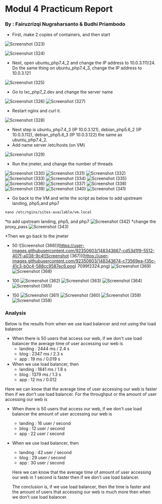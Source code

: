 # **Modul 4 Practicum Report**

### By : Fairuzrizqi Nugraharsanto  &  Budhi Priambodo

* First, make 2 copies of containers, and then start

![Screenshot (323)](https://user-images.githubusercontent.com/92350603/148335067-b8f6db73-4f00-494b-9f5e-e45c0b3ee66e.png)

![Screenshot (324)](https://user-images.githubusercontent.com/92350603/148335063-f84e4651-242b-4a69-b0ee-32bab0cc0649.png)


* Next, open ubuntu_php7.4_2 and change the IP address to 10.0.3.111/24. Do the same thing on ubuntu_php7.4_3, change the IP address to 10.0.3.121

![Screenshot (325)](https://user-images.githubusercontent.com/92350603/148335112-d51ac500-d1ad-4855-b9bd-b5d3e4ce38c4.png)


* Go to lxc_php7_2.dev and change the server name

![Screenshot (326)](https://user-images.githubusercontent.com/92350603/148335194-27de4b59-1893-477d-924b-90e551b8c3e0.png)
![Screenshot (327)](https://user-images.githubusercontent.com/92350603/148335199-eb878f2e-669d-4f61-9dcc-f82fe5c44a3a.png)

* Restart nginx and curl it. 

  
![Screenshot (328)](https://user-images.githubusercontent.com/92350603/148335221-de35f964-ab1e-4797-8cbf-281b5c685a39.png)

* Next step is ubuntu_php7.4_3 (IP 10.0.3.121), debian_php5.6_2 (IP 10.0.3.112), debian_php5.6_3 (IP 10.0.3.122) the same as ubuntu_php7.4_2.
* Add name server /etc/hosts (on VM)

![Screenshot (329)](https://user-images.githubusercontent.com/92350603/148335281-a76f6963-a2e9-414f-9d8c-076642cc0273.png)


* Run the jmeter, and change the number of threads

![Screenshot (330)](https://user-images.githubusercontent.com/92350603/148335598-b7c55f38-c5ab-414a-9793-728f133c61ab.png)
![Screenshot (331)](https://user-images.githubusercontent.com/92350603/148335539-3dbca5bb-48a5-4362-85e4-27d92e283621.png)
![Screenshot (332)](https://user-images.githubusercontent.com/92350603/148335541-8f5ffe4e-acf3-43e0-b87e-1757c56a4f1d.png)
![Screenshot (333)](https://user-images.githubusercontent.com/92350603/148335546-08d752f1-c736-4ca1-b926-1d661bc7baa4.png)
![Screenshot (334)](https://user-images.githubusercontent.com/92350603/148335550-2cc950d7-8b4a-4098-8082-57295542bc2e.png)
![Screenshot (335)](https://user-images.githubusercontent.com/92350603/148335556-91c0282a-c82e-42ad-9ebb-10e8d13d5d81.png)
![Screenshot (336)](https://user-images.githubusercontent.com/92350603/148335561-df8c0f9c-b6ed-4af5-b3e5-d7bc5369cbb9.png)
![Screenshot (337)](https://user-images.githubusercontent.com/92350603/148335565-2f48e694-6093-440c-8741-eebd3b9095fb.png)
![Screenshot (338)](https://user-images.githubusercontent.com/92350603/148335572-a08d355d-ad20-4293-a256-c1d0328bdb9a.png)
![Screenshot (339)](https://user-images.githubusercontent.com/92350603/148335578-ec1f8894-c519-49a0-a940-a7dc4d09f85f.png)
![Screenshot (340)](https://user-images.githubusercontent.com/92350603/148335584-8c4f397a-73b4-420d-85f2-1fd152a62010.png)
![Screenshot (341)](https://user-images.githubusercontent.com/92350603/148335592-c92c77a8-a076-49da-be8a-aa9679e7749e.png)


* Go back to the VM and write the script as below to add upstream landing, php5,and php7


```markdown
nano /etc/nginx/sites-available/vm.local
```
  *to add upstream landing, php5, and php7
![Screenshot (342)](https://user-images.githubusercontent.com/92350603/148335782-bfde24e3-f812-422a-8eeb-40bb5d48436a.png)
  *change the proxy_pass
![Screenshot (343)](https://user-images.githubusercontent.com/92350603/148335784-d8c75ae8-94bc-4ee0-b9fb-a71696502196.png)
  
  *Then we go back to the jmeter 
  
* 50
![Screenshot (366)](https://user-images.githubusercontent.com/92350603/148343667-cd53d1f9-5512-407f-a038-9c4![Screenshot (367)](https://user-images.githubusercontent.com/92350603/148343674-c73569ea-f35c-41c3-b0c4-588cc9587ec6.png)
7099f2324.png)
![Screenshot (369)](https://user-images.githubusercontent.com/92350603/148343712-4110086b-8727-4063-8d82-0a140a0c12c6.png)
![Screenshot (368)](https://user-images.githubusercontent.com/92350603/148343722-12c0a3ba-7b27-4cd5-9760-ddf8058af8a8.png)

* 100
![Screenshot (362)](https://user-images.githubusercontent.com/92350603/148343766-2511c487-8312-4aaf-9422-c5ce6c01673a.png)
![Screenshot (363)](https://user-images.githubusercontent.com/92350603/148343780-57ff2dcc-1766-417d-b89d-44bba657f470.png)
![Screenshot (364)](https://user-images.githubusercontent.com/92350603/148343785-4b939366-c9c9-4bf6-9127-2aebade09a1c.png)
![Screenshot (365)](https://user-images.githubusercontent.com/92350603/148343790-73054c97-e440-4647-8b71-c0e99a2874e0.png)

* 150
![Screenshot (361)](https://user-images.githubusercontent.com/92350603/148343836-7e23a13e-decd-431d-8d84-e0215566f8b9.png)
![Screenshot (360)](https://user-images.githubusercontent.com/92350603/148343840-bbae8187-c9e1-43ac-82e0-193d3be1ff13.png)
![Screenshot (359)](https://user-images.githubusercontent.com/92350603/148343856-1f986865-a10e-4dcf-8c6b-a0398d031661.png)
![Screenshot (358)](https://user-images.githubusercontent.com/92350603/148343862-b95dc8a5-bdc0-4450-b128-4070e6d98a05.png)


### Analysis

Below is the results from when we use load balancer and not using the load balancer

 - When there is 50 users that access our web, if we don't use load balancer the average time of user accessing our web is
   - landing : 2444 ms / 2.4 s
   - blog : 2347 ms / 2.3 s
   - app : 19 ms / 0.019 s
- When we use load balancer, then
  - landing : 1841 ms / 1.8 s
   - blog : 1379 ms / 1.3 s
   - app : 12 ms / 0.012 

Here we can know that the average time of user accessing our web is faster then if we don't use load balancer. For the throughput or the amount of user accessing our web is

- When there is 50 users that access our web, if we don't use load balancer the amount of user accessing our web is

  - landing : 16 user / second
  - blog :  12 user / second
  - app : 22 user / second

- When we use load balancer, then

  - landing : 42 user / second
  - blog :  29 user / second
  - app : 30 user / second

  Here we can know that the average time of amount of user accessing our web in 1 second is faster then if we don't use load balancer.

  

  The conclusion is, if we use load balancer, then the time is faster and the amount of users that accessing our web is much more then when we don't use load balancer.
